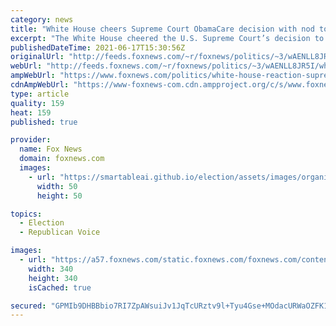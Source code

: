 ```yaml
---
category: news
title: "White House cheers Supreme Court ObamaCare decision with nod to Biden's 'big f--- deal' hot mic comment"
excerpt: "The White House cheered the U.S. Supreme Court’s decision to uphold Obamacare, with a nod at President Biden’s 2010 “big f**king deal” reaction to then-President Obama signing the Affordable Care Act into law."
publishedDateTime: 2021-06-17T15:30:56Z
originalUrl: "http://feeds.foxnews.com/~r/foxnews/politics/~3/wAENLL8JR5I/white-house-reaction-supreme-court-obamacare-decision-bidens-big-f-deal-hot-mic-comment"
webUrl: "http://feeds.foxnews.com/~r/foxnews/politics/~3/wAENLL8JR5I/white-house-reaction-supreme-court-obamacare-decision-bidens-big-f-deal-hot-mic-comment"
ampWebUrl: "https://www.foxnews.com/politics/white-house-reaction-supreme-court-obamacare-decision-bidens-big-f-deal-hot-mic-comment.amp"
cdnAmpWebUrl: "https://www-foxnews-com.cdn.ampproject.org/c/s/www.foxnews.com/politics/white-house-reaction-supreme-court-obamacare-decision-bidens-big-f-deal-hot-mic-comment.amp"
type: article
quality: 159
heat: 159
published: true

provider:
  name: Fox News
  domain: foxnews.com
  images:
    - url: "https://smartableai.github.io/election/assets/images/organizations/foxnews.com-50x50.jpg"
      width: 50
      height: 50

topics:
  - Election
  - Republican Voice

images:
  - url: "https://a57.foxnews.com/static.foxnews.com/foxnews.com/content/uploads/2020/10/340/340/brooke-singman-headshot.jpg?ve=1&tl=1"
    width: 340
    height: 340
    isCached: true

secured: "GPMIb9DHBBbio7RI7ZpAWsuiJv1JqTcURztv9l+Tyu4Gse+MOdacURWaOZFK1C5gIrUpIr2Ysg30pRHG5qOgUM8UtzRShNU9o6gTr5uJPj8zDI7VGRnan680gQyjO9YD2IuojulDtg/2nlO8EfNW3g0TYxjiNCdWpeLf4QgGVqWk3+OgLq96w7z+EHEYp5kyqsw7wewEFyd/7i86m8H5bdUWws8kqClrfS6B8M/ycGM6I+NhqNozeqvsVZ+1Hg14X7YuqkoY1USYkGv/zUVq3U/1S6yo27zXNWrFLt76McnITKVcAFmiAX0SkTH02gPVb5a1VDiTTHSH3ZgDSybGW0RZrCCNsxQbkiKMT3CEz8E=;dCee5R8M/ns5I6gr+Ex9Lw=="
---
```


